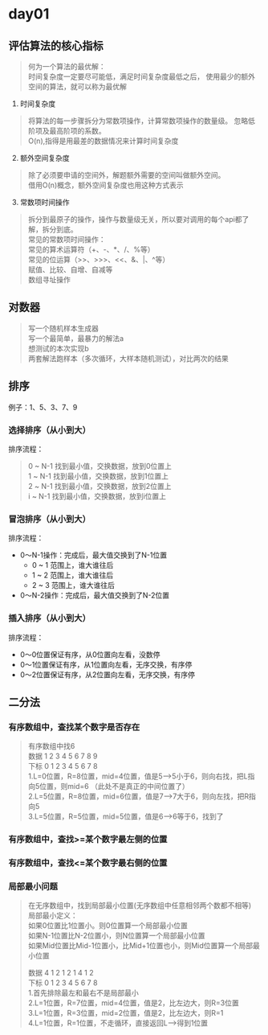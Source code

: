 # day01

## 评估算法的核心指标
> 何为一个算法的最优解：   
> 时间复杂度一定要尽可能低，满足时间复杂度最低之后，
> 使用最少的额外空间的算法，就可以称为最优解

1. 时间复杂度
> 将算法的每一步骤拆分为常数项操作，计算常数项操作的数量级。
> 忽略低阶项及最高阶项的系数。     
> O(n),指得是用最差的数据情况来计算时间复杂度   
2. 额外空间复杂度
> 除了必须要申请的空间外，解题额外需要的空间叫做额外空间。    
> 借用O(n)概念，额外空间复杂度也用这种方式表示
3. 常数项时间操作
> 拆分到最原子的操作，操作与数量级无关，所以要对调用的每个api都了解，拆分到底。    
> 常见的常数项时间操作：   
> 常见的算术运算符（+、-、*、/、%等）    
> 常见的位运算（>>、>>>、<<、&、|、^等）   
> 赋值、比较、自增、自减等   
> 数组寻址操作

## 对数器
> 写一个随机样本生成器     
> 写一个最简单，最暴力的解法a    
> 想测试的本次实现b   
> 两套解法跑样本（多次循环，大样本随机测试），对比两次的结果

## 排序
例子：1、5、3、7、9
### 选择排序（从小到大）
排序流程：
> 0 ~ N-1 找到最小值，交换数据，放到0位置上    
> 1 ~ N-1 找到最小值，交换数据，放到1位置上    
> 2 ~ N-1 找到最小值，交换数据，放到2位置上   
> i ~ N-1 找到最小值，交换数据，放到i位置上

### 冒泡排序（从小到大）
排序流程：
- 0～N-1操作：完成后，最大值交换到了N-1位置
  - 0 ~ 1 范围上，谁大谁往后
  - 1 ~ 2 范围上，谁大谁往后
  - 2 ~ 3 范围上，谁大谁往后
- 0～N-2操作：完成后，最大值交换到了N-2位置

### 插入排序（从小到大）
排序流程：
- 0～0位置保证有序，从0位置向左看，没数停
- 0～1位置保证有序，从1位置向左看，无序交换，有序停
- 0～2位置保证有序，从2位置向左看，无序交换，有序停

## 二分法
### 有序数组中，查找某个数字是否存在
> 有序数组中找6     
> 数据 1 2 3 4 5 6 7 8 9     
> 下标 0 1 2 3 4 5 6 7 8     
> 1.L=0位置，R=8位置，mid=4位置，值是5-->5小于6，则向右找，把L指向5位置，则mid=6 （此处不是真正的中间位置了）     
> 2.L=5位置，R=8位置，mid=6位置，值是7-->7大于6，则向左找，把R指向5    
> 3.L=5位置，R=5位置，mid=5位置，值是6-->6等于6，找到了    

### 有序数组中，查找>=某个数字最左侧的位置

### 有序数组中，查找<=某个数字最右侧的位置

### 局部最小问题
> 在无序数组中，找到局部最小位置(无序数组中任意相邻两个数都不相等)    
> 局部最小定义：    
> 如果0位置比1位置小。则0位置算一个局部最小位置     
> 如果N-1位置比N-2位置小，则N位置算一个局部最小位置     
> 如果Mid位置比Mid-1位置小，比Mid+1位置也小，则Mid位置算一个局部最小位置    
> 
> 数据 4 1 2 1 2 1 4 1 2    
> 下标 0 1 2 3 4 5 6 7 8    
> 1.首先排除最左和最右不是局部最小    
> 2.L=1位置，R=7位置，mid=4位置，值是2，比左边大，则R=3位置    
> 3.L=1位置，R=3位置，mid=2位置，值是2，比左边大，则R=1    
> 4.L=1位置，R=1位置，不走循环，直接返回L-->得到1位置    

